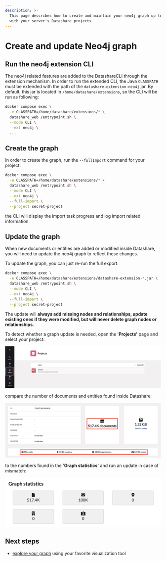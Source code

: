 ```yaml
---
description: >-
  This page describes how to create and maintain your neo4j graph up to date
  with your server's Datashare projects
---
```


# Create and update Neo4j graph

## Run the neo4j extension CLI

The neo4j related features are added to the DatashareCLI through the extension mechanism. In order to run the extended CLI, the Java `CLASSPATH` must be extended with the path of the `datashare-extension-neo4j` jar. By default, this jar is located in `/home/datashare/extensions`, so the CLI will be run as following:

```bash
docker compose exec \
  -e CLASSPATH=/home/datashare/extensions/* \
  datashare_web /entrypoint.sh \
  --mode CLI \
  --ext neo4j \
  ... 
```

## Create the graph

In order to create the graph, run the `--fullImport` command for your project:

```bash
docker compose exec \
  -e CLASSPATH=/home/datashare/extensions/* \
  datashare_web /entrypoint.sh \
  --mode CLI \
  --ext neo4j \
  --full-import \
  --project secret-project
```

the CLI will display the import task progress and log import related information.

## Update the graph

When new documents or entities are added or modified inside Datashare, you will need to update the neo4j graph to reflect these changes.

To update the graph, you can just re-run the full export:

```bash
docker compose exec \
  -e CLASSPATH=/home/datashare/extensions/datashare-extension-*.jar \
  datashare_web /entrypoint.sh \
  --mode CLI \
  --ext neo4j \
  --full-import \
  --project secret-project
```

The update will **always add missing nodes and relationships, update existing ones if they were modified, but will never delete graph nodes or relationships**.

To detect whether a graph update is needed, open the '**Projects'** page and select your project:

![projects](../../.gitbook/assets/neo4j/projects.png)

compare the number of documents and entities found inside Datashare:

![datashare-stats](../../.gitbook/assets/neo4j/project-insights.png)

to the numbers found in the '**Graph statistics'** and run an update in case of mismatch:

![stats](../../.gitbook/assets/neo4j/neo4j-widget-statistics.png)


## Next steps

* [explore your graph](../../usage/explore-the-neo4j-graph.md#exploring-your-graph) using your favorite visualization tool

